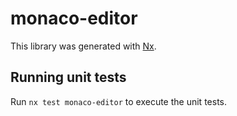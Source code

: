 # monaco-editor

This library was generated with [Nx](https://nx.dev).

## Running unit tests

Run `nx test monaco-editor` to execute the unit tests.
